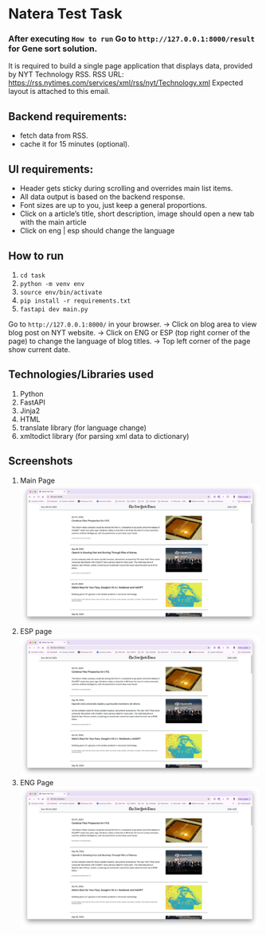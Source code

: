 # Natera Test Task

### After executing `How to run` Go to `http://127.0.0.1:8000/result` for Gene sort solution.

It is required to build a single page application that displays data, provided by NYT Technology RSS.
RSS URL: https://rss.nytimes.com/services/xml/rss/nyt/Technology.xml
Expected layout is attached to this email.

## Backend requirements:
- fetch data from RSS.
- cache it for 15 minutes (optional).

## UI requirements:
- Header gets sticky during scrolling and overrides main list items.
- All data output is based on the backend response.
- Font sizes are up to you,  just keep a general proportions.
- Click on a article’s title, short description, image should open a new tab with the main article
- Click on eng | esp should change the language

## How to run
1. `cd task`
2. `python -m venv env`
3. `source env/bin/activate`
4. `pip install -r requirements.txt`
5. `fastapi dev main.py`

Go to `http://127.0.0.1:8000/` in your browser.
-> Click on blog area to view blog post on NYT website.
-> Click on ENG or ESP (top right corner of the page) to change the language of blog titles.
-> Top left corner of the page show current date.

## Technologies/Libraries used

1. Python
2. FastAPI
3. Jinja2
4. HTML
5. translate library (for language change)
6. xmltodict library (for parsing xml data to dictionary)

## Screenshots

1. Main Page
![image info](./task/static/main_page.png)
2. ESP page
![image info](./task/static/es_page.png)
3. ENG Page
![image info](./task/static/en_page.png)

